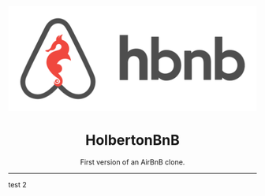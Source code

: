 <p align="center">
  <img src="hbnb_logo.png" alt="HBnB logo">
</p>
<h1 align="center">HolbertonBnB</h1>
<p align="center">First version of an AirBnB clone.</p>

---
test 2
